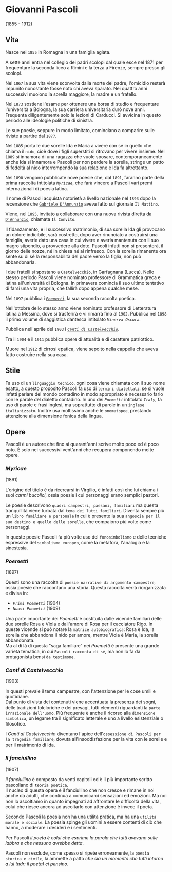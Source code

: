 # Giovanni Pascoli
(1855 - 1912)

## Vita

Nasce nel `1855` in Romagna in una famiglia agiata.

A sette anni entra nel collegio dei padri scolopi dal quale esce nel 1871 per frequentare la seconda liceo a Rimini e la terza a Firenze, sempre presso gli scolopi.

Nel `1867` la sua vita viene sconvolta dalla morte del padre, l'omicidio resterà impunito nonostante fosse noto chi aveva sparato. Nei quattro anni successivi muoiono la sorella maggiore, la madre e un fratello.

Nel `1873` sostiene l'esame per ottenere una borsa di studio e frequentare l'università a Bologna, la sua carriera universitaria durò nove anni. Frequenta diligentemente solo le lezioni di Carducci. Si avvicina in questo periodo alle ideologie politiche di sinistra.

Le sue poesie, seppure in modo limitato, cominciano a comparire sulle riviste a partire dal `1877`.

Nel `1885` porta le due sorelle Ida e Maria a vivere con sé in quello che chiama il `nido`, cioè dove i figli superstiti si ritrovano per vivere insieme. Nel `1889` si innamora di una ragazza che vuole sposare, contemporaneamente anche Ida si innamora e Pascoli per non perdere la sorella, stringe un patto di fedeltà al nido interrompendo la sua relazione e Ida fa altrettanto.

Nel `1890` vengono pubblicate nove poesie che, dal `1891`, faranno parte della prima raccolta intitolata *[`Myricae`][myricae]*, che farà vincere a Pascoli vari premi internazionali di poesia latina.

Il nome di Pascoli acquista notorietà a livello nazionale nel `1893` dopo la recensione che [`Gabriele D'Annunzio`][gabriele-d-annunzio] aveva fatto sul giornale `Il Mattino`.

Viene, nel `1895`, invitato a collaborare con una nuova rivista diretta da [`D'Annunzio`][gabriele-d-annunzio], chiamata `Il Convito`.

Il fidanzamento, e il successivo matrimonio, di sua sorella Ida gli provocano un dolore indicibile, sarà costretto, dopo aver rinunciato a costruirsi una famiglia, averle dato una casa in cui vivere e averla mantenuta con il suo magro stipendio, a provvedere alla dote. Pascoli infatti non si presenterà, il giorno delle nozze, né in chiesa né al rinfresco. Con la sorella rimanente ora sente su di sé la responsabilità del padre verso la figlia, non può abbandonarla.

I due fratelli si spostano a `Castelvecchio`, in Garfagnana (Lucca). Nello stesso periodo Pascoli viene nominato professore di Grammatica greca e latina all'università di Bologna. In primavera comincia il suo ultimo tentativo di farsi una vita propria, che fallirà dopo appena qualche mese.

Nel `1897` pubblica i *[`Poemetti`][poemetti]*, la sua seconda raccolta poetica.

Nell'ottobre dello stesso anno viene nominato professore di Letteratura latina a Messina, dove si trasferirà e vi rimarrà fino al `1902`. Pubblica nel `1898` il primo volume di saggistica dantesca intitolato *`Minerva Oscura`*.

Pubblica nell'aprile del `1903` i *[`Canti di Castelvecchio`][canti-di-castelvecchio]*.

Tra il `1904` e il `1911` pubblica opere di attualità e di carattere patriottico.

Muore nel `1912` di cirrosi epatica, viene sepolto nella cappella che aveva fatto costruire nella sua casa.

## Stile

Fa uso di un `linguaggio tecnico`, ogni cosa viene chiamata con il suo nome esatto, a questo proposito Pascoli fa uso di `termini dialettali`: se si vuole infatti parlare del mondo contadino in modo appropriato è necessario farlo con le parole del dialetto contadino. In uno dei *`Poemetti`* intitolato *`Italy`*, fa uso di parole e frasi inglesi, ma soprattutto di parole in un `inglese italianizzato`. Inoltre usa moltissimo anche le `onomatopee`, prestando attenzione alla dimensione fonica della lingua.

## Opere

Pascoli è un autore che fino ai quarant'anni scrive molto poco ed è poco noto. È solo nei successivi vent'anni che recupera componendo molte opere.

### *Myricae*
(1891)

L'origine del titolo è da ricercarsi in Virgilio, è infatti così che lui chiama i suoi *carmi bucolici*, ossia poesie i cui personaggi erano semplici pastori.

Le poesie descrivono `quadri campestri, paesani, familiari` ma questa tranquillità viene turbata dal `tema dei lutti familiari`. Diventa sempre più un `libro familiare e personale` in cui è presente la sua `angoscia per il suo destino e quello delle sorelle`, che compaiono più volte come personaggi.

In queste poesie Pascoli fa più volte uso del `fonosimbolismo` e delle tecniche espressive del `simbolismo europeo`, come la metafora, l'analogia e la sinestesia.

### *Poemetti*
(1897)

Questi sono una raccolta di `poesie narrative di argomento campestre`, ossia poesie che raccontano una storia. Questa raccolta verrà riorganizzata e divisa in:
- *`Primi Poemetti`* (1904)
- *`Nuovi Poemetti`* (1909)

Una parte importante dei *Poemetti* è costituita dalle vicende familiari delle due sorelle Rosa e Viola e dall'amore di Rosa per il cacciatore Rigo. In queste vicende si può notare la `matrice autobiografica`: Rosa è Ida, la sorella che abbandona il nido per amore, mentre Viola è Maria, la sorella abbandonata.\
Ma al di là di questa "saga familiare" nei *Poemetti* è presente una grande varietà tematica, in cui `Pascoli racconta di sé`, ma non lo fa da protagonista bensì `da testimone`.

### *Canti di Castelvecchio*
(1903)

In questi prevale il tema campestre, con l'attenzione per le cose umili e quotidiane.\
Dal punto di vista dei contenuti viene accentuata la presenza dei sogni, delle tradizioni folcloriche e dei presagi, tutti elementi riguardanti la `parte irrazionale dell'uomo`. Più frequente è anche il ricorso alla `dimensione simbolica`, un legame tra il significato letterale e uno a livello esistenziale o filosofico.

I *Canti di Castelvecchio* diventano l'apice dell'`ossessione di Pascoli per la tragedia familiare`, dovuta all'insoddisfazione per la vita con le sorelle e per il matrimonio di Ida.

### *Il fanciullino*
(1907)

*Il fanciullino* è composto da venti capitoli ed è il più importante scritto pascoliano di `teoria poetica`.\
Il nucleo di questa opera è il fanciullino che non cresce e rimane in noi anche da adulti, che continua a comunicarci sensazioni ed emozioni. Ma noi non lo ascoltiamo in quanto impegnati ad affrontare le difficoltà della vita, colui che riesce ancora ad ascoltarlo con attenzione è invece il poeta.

Secondo Pascoli la poesia non ha una utilità pratica, ma ha una `utilità morale e sociale`. La poesia spinge gli uomini a essere contenti di ciò che hanno, a moderare i desideri e i sentimenti.

Per Pascoli *il poeta è colui che esprime la parola che tutti avevano sulle labbra e che nessuno avrebbe detta*.

Pascoli non esclude, come spesso si ripete erroneamente, la `poesia storica e civile`, la ammette a patto *che sia un momento che tutti intorno a lui (ndr: il poeta) ci pensino*.

[gabriele-d-annunzio]: Gabriele-D-Annunzio.md
[myricae]: #myricae
[poemetti]: #poemetti
[canti-di-castelvecchio]: #canti-di-castelvecchio
